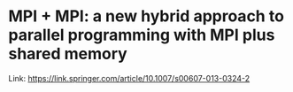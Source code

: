 # MPI + MPI: a new hybrid approach to parallel programming with MPI plus shared memory

Link: https://link.springer.com/article/10.1007/s00607-013-0324-2
